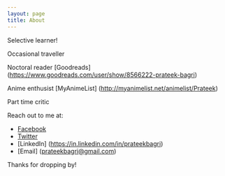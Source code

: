 ```yaml
---
layout: page
title: About
---
```


<p class="message">
  Selective learner! 
</p>

Occasional traveller

Noctoral reader [Goodreads] (https://www.goodreads.com/user/show/8566222-prateek-bagri)

Anime enthusist [MyAnimeList] (http://myanimelist.net/animelist/Prateek)

Part time critic

Reach out to me at:

* [Facebook](https://www.facebook.com/prateek.bagri)
* [Twitter](https://twitter.com/prateekbagri)
* [LinkedIn] (https://in.linkedin.com/in/prateekbagri)
* [Email] (prateekbagri@gmail.com)


Thanks for dropping by!
